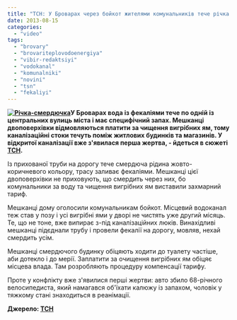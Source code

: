 ```yaml
---
title: "ТСН: ﻿У Броварах через бойкот жителями комунальників тече річка із фекалій - ВІДЕО"
date: 2013-08-15
categories: 
  - "video"
tags: 
  - "brovary"
  - "brovariteplovodoenergiya"
  - "vibir-redaktsiyi"
  - "vodokanal"
  - "komunalniki"
  - "novini"
  - "tsn"
  - "fekaliyi"
---
```


**[![Річка-смердючка](https://mpz.brovary.org/wp-content/uploads/2013/08/Richka-smerdyuchka.png)](https://mpz.brovary.org/wp-content/uploads/2013/08/Richka-smerdyuchka.png)У Броварах вода із фекаліями тече по одній із центральних вулиць міста і має специфічний запах. Мешканці двоповерхівки відмовляються платити за чищення вигрібних ям, тому каналізаційні стоки течуть поміж житлових будинків та магазинів. У відкритої каналізації вже з'явилася перша жертва, - йдеться в сюжеті [ТСН](http://tsn.ua/ukrayina/u-brovarah-teche-richka-iz-fekaliy-cherez-boykot-zhitelyami-komunalnikiv-306763.html "ТСН").**

Із прихованої труби на дорогу тече смердюча рідина жовто-коричневого кольору, трасу заливає фекаліями. Мешканці цієї двоповерхівки не приховують, що смердить через них, бо комунальники за воду та чищення вигрібних ям виставили захмарний тариф.

Мешканці дому оголосили комунальникам бойкот. Місцевий водоканал теж став у позу і усі вигрібні ями у дворі не чистять уже другий місяць. Те, що не тоне, вже випирає з-під каналізаційних люків. Винахідливі мешканці підєднали трубу і провели фекалії на дорогу, мовляв, нехай смердить усім.

Мешканці смердючого будинку обіцяють ходити до туалету частіше, аби дотекло і до мерії. Заплатити за очищення вигрібних ям обіцяє місцева влада. Там розробляють процедуру компенсації тарифу.

Проте у конфлікту вже з'явилися перші жертви: авто збило 68-річного велосипедиста, який намагався об'їхати калюжу із запахом, чоловік у тяжкому стані знаходиться в реанімації.

**Джерело: [ТСН](http://tsn.ua/ukrayina/u-brovarah-teche-richka-iz-fekaliy-cherez-boykot-zhitelyami-komunalnikiv-306763.html)**
